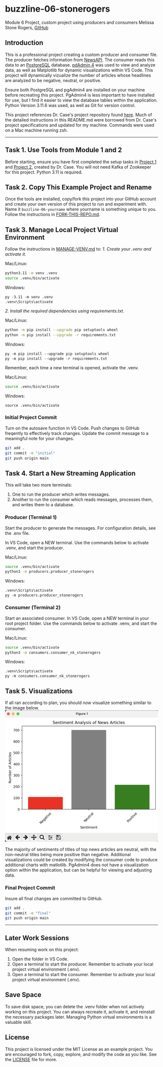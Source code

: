 # buzzline-06-stonerogers
Module 6 Project, custom project using producers and consumers 
Melissa Stone Rogers, [GitHub](https://github.com/meldstonerogers/buzzline-06-stonerogers)

## Introduction

This is a professional project creating a custom producer and consumer file. The producer fetches information from [NewsAPI](https://newsapi.org/). The consumer reads this data to an [PostgreSQL](https://www.postgresql.org/download/) database. [pdAdmin 4](https://www.pgadmin.org/download/) was used to view and analyze data, as well as Matplotlib for dynamic visualizations within VS Code. This project will dynamically vizualize the number of articles whose headlines are analyzed to be negative, neutral, or positive.  

Ensure both PostgreSQL and pgAdmin4 are installed on your machine before recreating this project. PgAdmin4 is less important to have installed for use, but I find it easier to view the database tables within the application. Python Version 3.11.6 was used, as well as Git for version control. 

This project references Dr. Case's project repository found [here](https://github.com/denisecase/buzzline-05-case). Much of the detailed instructions in this README.md were borrowed from Dr. Case's project specifications and updated for my machine.
Commands were used on a Mac machine running zsh. 

---
## Task 1. Use Tools from Module 1 and 2

Before starting, ensure you have first completed the setup tasks in [Project 1](https://github.com/denisecase/buzzline-01-case) and [Project 2](https://github.com/denisecase/buzzline-02-case), created by Dr. Case. You will not need Kafka of Zookeeper for this project. 
Python 3.11 is required. 

## Task 2. Copy This Example Project and Rename

Once the tools are installed, copy/fork this project into your GitHub account and create your own version of this project to run and experiment with.
Name it `buzzline-06-yourname` where yourname is something unique to you.
Follow the instructions in [FORK-THIS-REPO.md](https://github.com/denisecase/buzzline-01-case/blob/main/docs/FORK-THIS-REPO.md).

## Task 3. Manage Local Project Virtual Environment

Follow the instructions in [MANAGE-VENV.md](https://github.com/denisecase/buzzline-01-case/blob/main/docs/MANAGE-VENV.md) to:
*1. Create your .venv and activate it.*

Mac/Linux:

```zsh
python3.11 -m venv .venv
source .venv/bin/activate
```

Windows: 

```shell
py -3.11 -m venv .venv
.venv\Scripts\activate
```

*2. Install the required dependencies using requirements.txt.*

Mac/Linux:

```zsh
python -m pip install --upgrade pip setuptools wheel
python -m pip install --upgrade -r requirements.txt
```

Windows: 

```shell
py -m pip install --upgrade pip setuptools wheel
py -m pip install --upgrade -r requirements.txt
```

Remember, each time a new terminal is opened, activate the .venv. 

Mac/Linux:
```zsh
source .venv/bin/activate
```

Windows:

```shell
source .venv/bin/activate
```

### Initial Project Commit 
Turn on the autosave function in VS Code. Push changes to GitHub freqently to effectively track changes. Update the commit message to a meaningful note for your changes. 
```zsh
git add .
git commit -m "initial"                         
git push origin main
```

## Task 4. Start a New Streaming Application

This will take two more terminals:

1. One to run the producer which writes messages. 
2. Another to run the consumer which reads messages, processes them, and writes them to a database. 

### Producer (Terminal 1) 

Start the producer to generate the messages. 
For configuration details, see the .env file. 

In VS Code, open a NEW terminal.
Use the commands below to activate .venv, and start the producer. 

Mac/Linux:

```zsh
source .venv/bin/activate
python3 -m producers.producer_stonerogers
```

Windows:

```shell
.venv\Scripts\activate
py -m producers.producer_stonerogers
```

### Consumer (Terminal 2)

Start an associated consumer. 
In VS Code, open a NEW terminal in your root project folder. 
Use the commands below to activate .venv, and start the consumer. 

Mac/Linux:

```zsh
source .venv/bin/activate
python3 -m consumers.consumer_nk_stonerogers
```

Windows:

```shell
.venv\Scripts\activate
py -m consumers.consumer_nk_stonerogers
```

## Task 5. Visualizations
If all ran according to plan, you should now visualize something similar to the image below.
![Figure 1](image.png)

The majority of sentiments of titles of top news articles are neutral, with the non-neutral titles being more positive than negative. Additional visualizations could be created by modifying the consumer code to produce additional charts with matlotlib. PgAdmin4 does not have a visualization option within the application, but can be helpful for viewing and adjusting data. 

### Final Project Commit 
Insure all final changes are committed to GitHub.
```zsh
git add .
git commit -m "final"                         
git push origin main
```
---
## Later Work Sessions
When resuming work on this project:
1. Open the folder in VS Code. 
2. Open a terminal to start the producer. Remember to activate your local project virtual environment (.env).
3. Open a terminal to start the consumer. Remember to activate your local project virtual environment (.env).

## Save Space
To save disk space, you can delete the .venv folder when not actively working on this project.
You can always recreate it, activate it, and reinstall the necessary packages later. 
Managing Python virtual environments is a valuable skill. 

## License
This project is licensed under the MIT License as an example project. 
You are encouraged to fork, copy, explore, and modify the code as you like. 
See the [LICENSE](LICENSE.txt) file for more.

